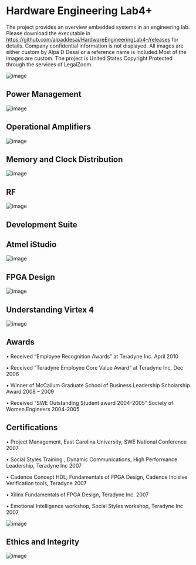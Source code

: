 # Hardware Engineering Lab4+

The project provides an overview embedded systems in an engineering lab. Please download the executable in https://github.com/alpaddesai/HardwareEngineeringLab4-/releases for details. 
Company confidential information is not displayed. All images are either custom by Alpa D Desai or a reference name is included.Most of the images are custom. The project is United States Copyright Protected through the services of LegalZoom.

![image](MainWindow.png)

## Power Management
![image](PowerManagement.png)

## Operational Amplifiers
![image](OpAmplifiers.png)

## Memory and Clock Distribution
![image](ClkDistribution.png)

## RF 
![image](WirelessRFImage.png)

## Development Suite
## Atmel iStudio 
![image](DevelopmentSuiteTool.png)

## FPGA Design 
![image](FPGADesign.png)

## Understanding Virtex 4
![image](FPGAUnderstanding.png)



## Awards
•	Received “Employee Recognition Awards” at Teradyne Inc. April 2010

•	Received “Teradyne Employee Core Value Award” at Teradyne Inc. Dec 2006

•	Winner of McCallum Graduate School of Business Leadership Scholarship Award 2008 – 2009

•	Received “SWE Outstanding Student award 2004-2005” Society of Women Engineers 2004-2005

## Certifications
•	Project Management, East Carolina University, SWE National Conference 2007

•	Social Styles Training , Dynamic Communications, High Performance Leadership, Teradyne Inc 2007

•	Cadence Concept HDL; Fundamentals of FPGA Design, Cadence Incisive Verification tools, Teradyne 2007

•  Xilinx Fundamentals of FPGA Design, Teradyne Inc.                   		          2007

•	Emotional Intelligence workshop, Social Styles workshop, Teradyne Inc             2007


![image](USCopyrightCertificate.png)

## Ethics and Integrity
![image](EthicsandExcellence.png)
